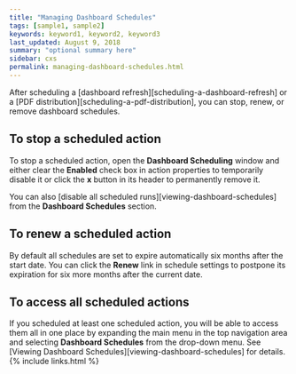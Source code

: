 ```yaml
---
title: "Managing Dashboard Schedules"
tags: [sample1, sample2]
keywords: keyword1, keyword2, keyword3
last_updated: August 9, 2018
summary: "optional summary here"
sidebar: cxs
permalink: managing-dashboard-schedules.html
---
```


After scheduling a [dashboard refresh][scheduling-a-dashboard-refresh] or a [PDF distribution][scheduling-a-pdf-distribution], you can stop, renew, or remove dashboard schedules.

## To stop a scheduled action

To stop a scheduled action, open the **Dashboard Scheduling** window and either clear the **Enabled** check box in action properties to temporarily disable it or click the **x** button in its header to permanently remove it.

You can also [disable all scheduled runs][viewing-dashboard-schedules] from the **Dashboard Schedules** section.

## To renew a scheduled action

By default all schedules are set to expire automatically six months after the start date. You can click the **Renew** link in schedule settings to postpone its expiration for six more months after the current date.

## To access all scheduled actions

If you scheduled at least one scheduled action, you will be able to access them all in one place by expanding the main menu in the top navigation area and selecting **Dashboard Schedules** from the drop-down menu. See [Viewing Dashboard Schedules][viewing-dashboard-schedules] for details.
{% include links.html %}
